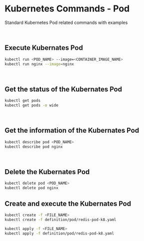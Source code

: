 # Kubernetes Commands - Pod

Standard Kubernetes Pod related commands with examples

<br/>

## Execute Kubernates Pod

```sh
kubectl run <POD_NAME> --image=<CONTAINER_IMAGE_NAME>
kubectl run nginx --image=nginx
```

<br/>

## Get the status of the Kubernates Pod

```sh
kubectl get pods
kubectl get pods -o wide
```

<br/>

## Get the information of the Kubernates Pod

```sh
kubectl describe pod <POD_NAME>
kubectl describe pod nginx
```

<br/>

## Delete the Kubernates Pod

```sh
kubectl delete pod <POD_NAME>
kubectl delete pod nginx
```

## Create and execute the Kubernates Pod

```sh
kubectl create -f <FILE_NAME>
kubectl create -f definition/pod/redis-pod-k8.yaml

kubectl apply -f <FILE_NAME>
kubectl apply -f definition/pod/redis-pod-k8.yaml
```

<br/>
<br/>
